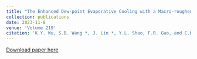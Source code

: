 ```yaml
---
title: "The Enhanced Dew-point Evaporative Cooling with a Macro-roughened Structure"
collection: publications
date: 2023-11-8
venue: 'Volume 219'
citation: 'K.Y. Wu, S.B. Wang *, J. Lin *, Y.L. Shao, F.R. Gao, and C.K. Jon. The enhance dew-point evaporative cooling with a macro-roughened strucutre, International Journal of Heat and Mass Transfer 219, 124898 (2024)'
---
```

[Download paper here](https://doi.org/10.1016/j.ijheatmasstransfer.2023.124898)
